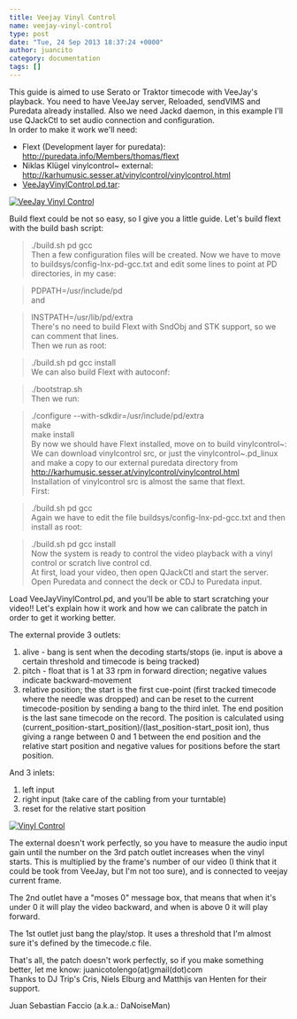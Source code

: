```yaml
---
title: Veejay Vinyl Control
name: veejay-vinyl-control
type: post
date: "Tue, 24 Sep 2013 18:37:24 +0000"
author: juancito
category: documentation
tags: []
---
```

This guide is aimed to use Serato or Traktor timecode with VeeJay's playback. You need to have VeeJay server, Reloaded, sendVIMS and Puredata already installed. Also we need Jackd daemon, in this example I'll use QJackCtl to set audio connection and configuration.  
In order to make it work we'll need:  

* Flext (Development layer for puredata):  
http://puredata.info/Members/thomas/flext  
* Niklas Klügel vinylcontrol~ external:  
http://karhumusic.sesser.at/vinylcontrol/vinylcontrol.html  
* [VeeJayVinylControl.pd.tar](http://www.veejayhq.net/wp-content/uploads/2013/09/VeeJayVinylControl.pd_.tar.gz):  

[![](http://www.veejayhq.net/wp-content/uploads/2013/09/VeeJayVinylControl-300x225.png "VeeJay Vinyl Control")](http://www.veejayhq.net/wp-content/uploads/2013/09/VeeJayVinylControl.png)  

Build flext could be not so easy, so I give you a little guide. Let's build flext with the build bash script:  


> ./build.sh pd gcc  
Then a few configuration files will be created. Now we have to move to buildsys/config-lnx-pd-gcc.txt and edit some lines to point at PD directories, in my case:  


> PDPATH=/usr/include/pd  
and  


> INSTPATH=/usr/lib/pd/extra  
There's no need to build Flext with SndObj and STK support, so we can comment that lines.  
Then we run as root:  


> ./build.sh pd gcc install  
We can also build Flext with autoconf:  


> ./bootstrap.sh  
Then we run:  


> ./configure --with-sdkdir=/usr/include/pd/extra  
> make  
> make install  
By now we should have Flext installed, move on to build vinylcontrol~:  
We can download vinylcontrol src, or just the vinylcontrol~.pd_linux and make a copy to our external puredata directory from http://karhumusic.sesser.at/vinylcontrol/vinylcontrol.html  
Installation of vinylcontrol src is almost the same that flext.  
First:  


> ./build.sh pd gcc  
Again we have to edit the file buildsys/config-lnx-pd-gcc.txt and then install as root:  


> ./build.sh pd gcc install  
Now the system is ready to control the video playback with a vinyl control or scratch live control cd.  
At first, load your video, then open QJackCtl and start the server. Open Puredata and connect the deck or CDJ to Puredata input.  

Load VeeJayVinylControl.pd, and you'll be able to start scratching your video!! Let's explain how it work and how we can calibrate the patch in order to get it working better.  

The external provide 3 outlets:  
1) alive - bang is sent when the decoding starts/stops (ie. input is above a certain threshold and timecode is being tracked)  
2) pitch - float that is 1 at 33 rpm in forward direction; negative values indicate backward-movement  
3) relative position; the start is the first cue-point (first tracked timecode where the needle was dropped) and can be reset to the current timecode-position by sending a bang to the third inlet. The end position is the last sane timecode on the record. The position is calculated using (current_position-start_position)/(last_position-start_posit ion), thus giving a range between 0 and 1 between the end position and the relative start position and negative values for positions before the start position.  

And 3 inlets:  
1) left input  
2) right input (take care of the cabling from your turntable)  
3) reset for the relative start position  

[![](http://www.veejayhq.net/wp-content/uploads/2013/09/vinylcontrol-300x264.png "Vinyl Control")](http://www.veejayhq.net/wp-content/uploads/2013/09/vinylcontrol.png)  

The external doesn't work perfectly, so you have to measure the audio input gain until the number on the 3rd patch outlet increases when the vinyl starts. This is multiplied by the frame's number of our video (I think that it could be took from VeeJay, but I'm not too sure), and is connected to veejay current frame.  

The 2nd outlet have a "moses 0" message box, that means that when it's under 0 it will play the video backward, and when is above 0 it will play forward.  

The 1st outlet just bang the play/stop. It uses a threshold that I'm almost sure it's defined by the timecode.c file.  

That's all, the patch doesn't work perfectly, so if you make something better, let me know: juanicotolengo(at)gmail(dot)com  
Thanks to DJ Trip's Cris, Niels Elburg and Matthijs van Henten for their support.  

Juan Sebastian Faccio (a.k.a.: DaNoiseMan)